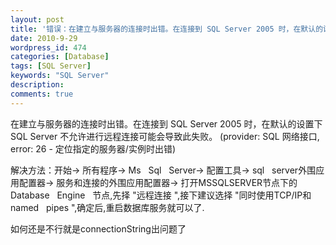 ```yaml
---
layout: post
title: '错误：在建立与服务器的连接时出错。在连接到 SQL Server 2005 时，在默认的设置下 SQL Server 不允许进行远程连接可能会导致此失败。 (provider: SQL 网络接口, error: 26 - 定位指定的服务器/实例时出错) 解'
date: 2010-9-29
wordpress_id: 474
categories: [Database]
tags: [SQL Server]
keywords: "SQL Server"
description: 
comments: true
---
```

在建立与服务器的连接时出错。在连接到 SQL Server 2005 时，在默认的设置下 SQL Server 不允许进行远程连接可能会导致此失败。 (provider: SQL 网络接口, error: 26 - 定位指定的服务器/实例时出错)

解决方法：开始-> 所有程序-> Ms   Sql   Server-> 配置工具-> sql   server外围应用配置器-> 服务和连接的外围应用配置器-> 打开MSSQLSERVER节点下的Database   Engine   节点,先择 "远程连接 ",接下建议选择 "同时使用TCP/IP和named   pipes ",确定后,重启数据库服务就可以了.

如何还是不行就是connectionString出问题了
